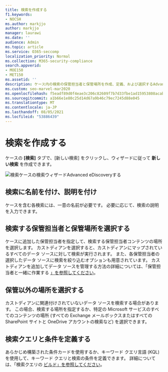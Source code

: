 ```yaml
---
title: 検索を作成する
f1.keywords:
- NOCSH
ms.author: markjjo
author: markjjo
manager: laurawi
ms.date: ''
audience: Admin
ms.topic: article
ms.service: O365-seccomp
localization_priority: Normal
ms.collection: M365-security-compliance
search.appverid:
- MOE150
- MET150
ms.assetid: ''
description: ケース内の検索の保管担当者と保管場所を作成、定義、および選択するAdvanced eDiscoveryします。
ms.custom: seo-marvel-mar2020
ms.openlocfilehash: f5eadf89d0f4eae3c206c82609f7b7d33fbe1ad15953808acab52880f00da274
ms.sourcegitcommit: a1b66e1e80c25d14d67a9b46c79ec7245d88e045
ms.translationtype: MT
ms.contentlocale: ja-JP
ms.lasthandoff: 08/05/2021
ms.locfileid: "53886439"
---
```

# <a name="create-a-search"></a>検索を作成する

ケースの **[検索]** タブで、[新しい検索] をクリックし、ウィザードに従って **新しい検索** を作成できます。

![検索ケースの検索ウィザードAdvanced eDiscoveryする](../media/AeDSearch1.png)

## <a name="name-the-search-and-give-it-a-description"></a>検索に名前を付け、説明を付け

ケースを含む各検索には、一意の名前が必要です。 必要に応じて、検索の説明を入力できます。 

## <a name="choose-the-custodians-and-custodial-locations-to-search"></a>検索する保管担当者と保管場所を選択する

ケースに追加した保管担当者を指定して、検索する保管担当者コンテンツの場所を選択します。 カストディアンを選択すると、カストディアンにマップされているすべてのデータ ソースに対して検索が実行されます。 また、各保管担当者の選択したデータ ソースに検索を絞り込むオプションも用意されています。 カストディアンを追加してデータ ソースを管理する方法の詳細については、「保管担当者と一緒に作業する [」を参照してください](managing-custodians.md)。

## <a name="choose-non-custodial-locations"></a>保管以外の場所を選択する

カストディアンに関連付けされていないデータ ソースを検索する場合があります。 この場合、検索する場所を指定するか、特定の Microsoft サービスのすべてのコンテンツの場所 (すべての Exchange メールボックスまたはすべての SharePoint サイトと OneDrive アカウントの検索など) を選択できます。

## <a name="define-the-search-query-and-conditions"></a>検索クエリと条件を定義する

あらかじめ構築された条件カードを使用するか、キーワード クエリ言語 (KQL) を使用して、キーワード クエリと検索の条件を定義できます。 詳細については、「検索クエリの [ビルド」を参照してください](building-search-queries.md)。
